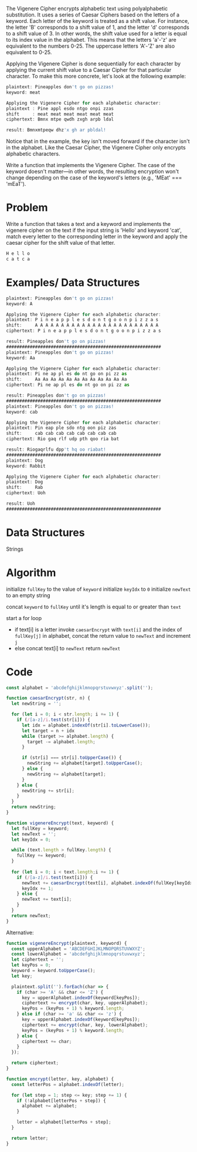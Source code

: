 The Vigenere Cipher encrypts alphabetic text using polyalphabetic substitution. It uses a series of Caesar Ciphers based on the letters of a keyword. Each letter of the keyword is treated as a shift value. For instance, the letter 'B' corresponds to a shift value of 1, and the letter 'd' corresponds to a shift value of 3. In other words, the shift value used for a letter is equal to its index value in the alphabet. This means that the letters 'a'-'z' are equivalent to the numbers 0-25. The uppercase letters 'A'-'Z' are also equivalent to 0-25.

Applying the Vigenere Cipher is done sequentially for each character by applying the current shift value to a Caesar Cipher for that particular character. To make this more concrete, let's look at the following example:
```js
plaintext: Pineapples don't go on pizzas!
keyword: meat

Applying the Vigenere Cipher for each alphabetic character:
plaintext : Pine appl esdo ntgo onpi zzas
shift     : meat meat meat meat meat meat
ciphertext: Bmnx mtpe qwdh zxgh arpb ldal

result: Bmnxmtpeqw dhz'x gh ar pbldal!
```

Notice that in the example, the key isn't moved forward if the character isn't in the alphabet. Like the Caesar Cipher, the Vigenere Cipher only encrypts alphabetic characters.

Write a function that implements the Vigenere Cipher. The case of the keyword doesn't matter—in other words, the resulting encryption won't change depending on the case of the keyword's letters (e.g., 'MEat' === 'mEaT').

# Problem
Write a function that takes a text and a keyword and implements the vigenere cipher on the text
if the input string is 'Hello' and keyword 'cat', match every letter to the corresponding letter in the keyword
and apply the caesar cipher for the shift value of that letter.
```js
H e l l o
c a t c a
```

# Examples/ Data Structures
```js
plaintext: Pineapples don't go on pizzas!
keyword: A

Applying the Vigenere Cipher for each alphabetic character:
plaintext: P i n e a p p l e s d o n t g o o n p i z z a s
shift:     A A A A A A A A A A A A A A A A A A A A A A A A
ciphertext: P i n e a p p l e s d o n t g o o n p i z z a s

result: Pineapples don't go on pizzas!
###########################################################
plaintext: Pineapples don't go on pizzas!
keyword: Aa

Applying the Vigenere Cipher for each alphabetic character:
plaintext: Pi ne ap pl es do nt go on pi zz as
shift:     Aa Aa Aa Aa Aa Aa Aa Aa Aa Aa Aa Aa
ciphertext: Pi ne ap pl es do nt go on pi zz as

result: Pineapples don't go on pizzas!
###########################################################
plaintext: Pineapples don't go on pizzas!
keyword: cab

Applying the Vigenere Cipher for each alphabetic character:
plaintext: Pin eap ple sdo ntg oon piz zas
shift:     cab cab cab cab cab cab cab cab
ciphertext: Rio gaq rlf udp pth qoo ria bat

result: Riogaqrlfu dpp't hq oo riabat!
###########################################################
plaintext: Dog
keyword: Rabbit

Applying the Vigenere Cipher for each alphabetic character:
plaintext: Dog
shift:     Rab
ciphertext: Uoh

result: Uoh
###########################################################
```



# Data Structures
Strings

# Algorithm
initialize `fullKey` to the value of `keyword`
initialize `keyIdx` to `0`
initialize `newText` to an empty string

concat `keyword` to `fullKey` until it's length is equal to or greater than `text`

start a for loop
- if text[i] is a letter invoke `caesarEncrypt` with `text[i]` and the index of `fullKey[j]` in alphabet, concat the return value to `newText` and increment `j`
- else concat text[i] to `newText`
return `newText`

# Code
```js
const alphabet = 'abcdefghijklmnopqrstuvwxyz'.split('');

function caesarEncrypt(str, n) {
  let newString = '';

  for (let i = 0; i < str.length; i += 1) {
    if (/[a-z]/i.test(str[i])) {
      let idx = alphabet.indexOf(str[i].toLowerCase());
      let target = n + idx
      while (target >= alphabet.length) {
        target -= alphabet.length;
      }

      if (str[i] === str[i].toUpperCase()) {
        newString += alphabet[target].toUpperCase();
      } else {
        newString += alphabet[target];
      }
    } else {
      newString += str[i];
    }
  }
  return newString;
}

function vigenereEncrypt(text, keyword) {
  let fullKey = keyword;
  let newText = '';
  let keyIdx = 0;

  while (text.length > fullKey.length) {
    fullKey += keyword;
  }
  
  for (let i = 0; i < text.length;i += 1) {
    if (/[a-z]/i.test(text[i])) {
      newText += caesarEncrypt(text[i], alphabet.indexOf(fullKey[keyIdx].toLowerCase()))
      keyIdx += 1;
    } else {
      newText += text[i];
    }
  }
  return newText;
}
```

Alternative:
```js
function vigenereEncrypt(plaintext, keyword) {
  const upperAlphabet = 'ABCDEFGHIJKLMNOPQRSTUVWXYZ';
  const lowerAlphabet = 'abcdefghijklmnopqrstuvwxyz';
  let ciphertext = '';
  let keyPos = 0;
  keyword = keyword.toUpperCase();
  let key;

  plaintext.split('').forEach(char => {
    if (char >= 'A' && char <= 'Z') {
      key = upperAlphabet.indexOf(keyword[keyPos]);
      ciphertext += encrypt(char, key, upperAlphabet);
      keyPos = (keyPos + 1) % keyword.length;
    } else if (char >= 'a' && char <= 'z') {
      key = upperAlphabet.indexOf(keyword[keyPos]);
      ciphertext += encrypt(char, key, lowerAlphabet);
      keyPos = (keyPos + 1) % keyword.length;
    } else {
      ciphertext += char;
    }
  });

  return ciphertext;
}

function encrypt(letter, key, alphabet) {
  const letterPos = alphabet.indexOf(letter);

  for (let step = 1; step <= key; step += 1) {
    if (!alphabet[letterPos + step]) {
      alphabet += alphabet;
    }

    letter = alphabet[letterPos + step];
  }

  return letter;
}
```
